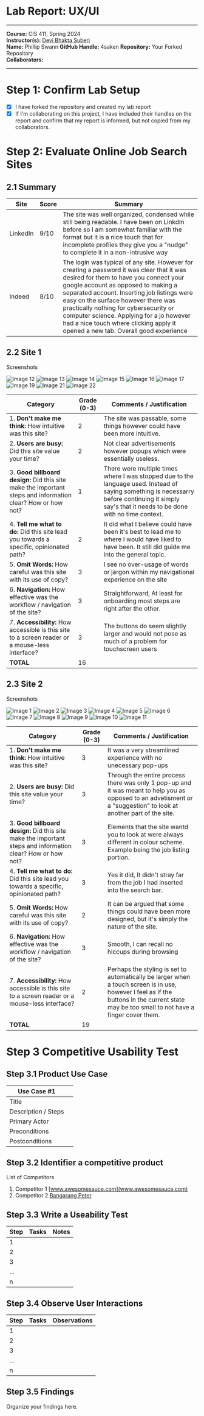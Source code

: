 # Lab Report: UX/UI
___
**Course:** CIS 411, Spring 2024  
**Instructor(s):** [Devi Bhakta Suberi](https://github.com/dsuberi)  
**Name:** Phillip Swann 
**GitHub Handle:** 4saken 
**Repository:** Your Forked Repository  
**Collaborators:**   
___

# Step 1: Confirm Lab Setup
- [x] I have forked the repository and created my lab report
- [x] If I'm collaborating on this project, I have included their handles on the report and confirm that my report is informed, but not copied from my collaborators.

# Step 2: Evaluate Online Job Search Sites

## 2.1 Summary
| Site | Score | Summary |
|---|---|---|
| LinkedIn | 9/10 | The site was well organized, condensed while still being readable. I have been on LinkdIn before so I am somewhat familiar with the format but it is a nice touch that for incomplete profiles they give you a "nudge" to complete it in a non-intrusive way |
| Indeed | 8/10  | The login was typical of any site. However for creating a password it was clear that it was desired for them to have you connect your google account as opposed to making a separated account. Inserting job listings were easy on the surface however there was practically nothing for cybersecurity or computer science. Applying for a jo however had a nice touch where clicking apply it opened a new tab. Overall good experience |

## 2.2 Site 1
Screenshots 

![Image 12](Images/13.png)
![Image 13](Images/14.png)
![Image 14](Images/15.png)
![Image 15](Images/16.png)
![Image 16](Images/17.png)
![Image 17](Images/18.png)
![Image 19](Images/20.png)
![Image 21](Images/22.png)
![Image 22](Images/23.png)



| Category | Grade (0-3) | Comments / Justification |
|---|---|---|
| 1. **Don't make me think:** How intuitive was this site? | 2  |  The site was passable, some things however could have been more intuitive. |
| 2. **Users are busy:** Did this site value your time?  | 2  | Not clear advertisements however popups which were essentially useless.  |
| 3. **Good billboard design:** Did this site make the important steps and information clear? How or how not? | 1  |  There were multiple times where I was stopped due to the language used. Instead of saying something is necessarry before continuing it simply say's that it needs to be done with no time context. |
| 4. **Tell me what to do:** Did this site lead you towards a specific, opinionated path? | 2  | It did what I believe could have been it's best to lead me to where I would have liked to have been. It still did guide me into the general topic.   |
| 5. **Omit Words:** How careful was this site with its use of copy? |  3 |  I see no over-usage of words or jargon within my navigational experience on the site |
| 6. **Navigation:** How effective was the workflow / navigation of the site? |  3 | Straightforward, At least for onboarding most steps are right after the other.  |
| 7. **Accessibility:** How accessible is this site to a screen reader or a mouse-less interface? |  3 |  The buttons do seem slightly larger and would not pose as much of a problem for touchscreen users  |
| **TOTAL** |  16  |  |

## 2.3 Site 2
Screenshots

![Image 1](Images/2.png)
![Image 2](Images/3.png)
![Image 3](Images/4.png)
![Image 4](Images/5.png)
![Image 5](Images/6.png)
![Image 6](Images/7.png)
![Image 7](Images/8.png)
![Image 8](Images/9.png)
![Image 9](Images/10.png)
![Image 10](Images/11.png)
![Image 11](Images/12.png)

| Category | Grade (0-3) | Comments / Justification |
|---|---|---|
| 1. **Don't make me think:** How intuitive was this site? |  3 |  It was a very streamlined experience with no unecessary pop-ups |
| 2. **Users are busy:** Did this site value your time?  |  3  | Through the entire process there was only 1 pop-up and it was meant to help you as opposed to an advetisment or a "suggestion" to look at another part of the site.   |
| 3. **Good billboard design:** Did this site make the important steps and information clear? How or how not? |  3 | Elements that the site wantd you to look at were always different in colour scheme. Example being the job listing portion.  |
| 4. **Tell me what to do:** Did this site lead you towards a specific, opinionated path? | 3  |  Yes it did, It didn't stray far from the job I had inserted into the search bar. |
| 5. **Omit Words:** How careful was this site with its use of copy? |  2 | It can be argued that some things could have been more designed, but it's simply the nature of the site.  |
| 6. **Navigation:** How effective was the workflow / navigation of the site? |  3 |  Smooth, I can recall no hiccups during browsing  |
| 7. **Accessibility:** How accessible is this site to a screen reader or a mouse-less interface? |  2  | Perhaps the styling is set to automatically be larger when a touch screen is in use, however I feel as if the buttons in the current state may be too small to not have a finger cover them.  |
| **TOTAL** | 19   |   |


# Step 3 Competitive Usability Test

## Step 3.1 Product Use Case

| Use Case #1 | |
|---|---|
| Title | |
| Description / Steps | |
| Primary Actor | |
| Preconditions | |
| Postconditions | |

## Step 3.2 Identifier a competitive product

List of Competitors
1. Competitor 1 [www.awesomesauce.com](www.awesomesauce.com)
2. Competitor 2 [Bangarang Peter](https://www.youtube.com/watch?v=4PNOccSUb1Q)

## Step 3.3 Write a Useability Test

| Step | Tasks | Notes |
|---|---|---|
| 1 |   |   |
| 2 |   |   |
| 3 |   |   |
| ... |   |   |
| n |   |   |

## Step 3.4 Observe User Interactions

| Step | Tasks | Observations |
|---|---|---|
| 1 |   |   |
| 2 |   |   |
| 3 |   |   |
| ... |   |   |
| n |   |   |

## Step 3.5 Findings
Organize your findings here.
